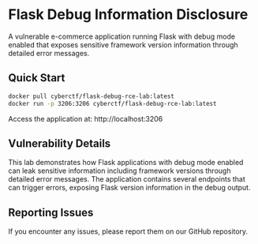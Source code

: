 # Flask Debug Information Disclosure

A vulnerable e-commerce application running Flask with debug mode enabled that exposes sensitive framework version information through detailed error messages.

## Quick Start

```bash
docker pull cyberctf/flask-debug-rce-lab:latest
docker run -p 3206:3206 cyberctf/flask-debug-rce-lab:latest
```

Access the application at: http://localhost:3206

## Vulnerability Details

This lab demonstrates how Flask applications with debug mode enabled can leak sensitive information including framework versions through detailed error messages. The application contains several endpoints that can trigger errors, exposing Flask version information in the debug output.

## Reporting Issues

If you encounter any issues, please report them on our GitHub repository.
